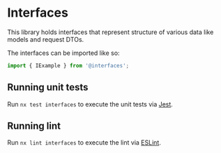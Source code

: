 # Interfaces

This library holds interfaces that represent structure of various data like models and request DTOs.

The interfaces can be imported like so:

```ts
import { IExample } from '@interfaces';
```

## Running unit tests

Run `nx test interfaces` to execute the unit tests via [Jest](https://jestjs.io).

## Running lint

Run `nx lint interfaces` to execute the lint via [ESLint](https://eslint.org/).
